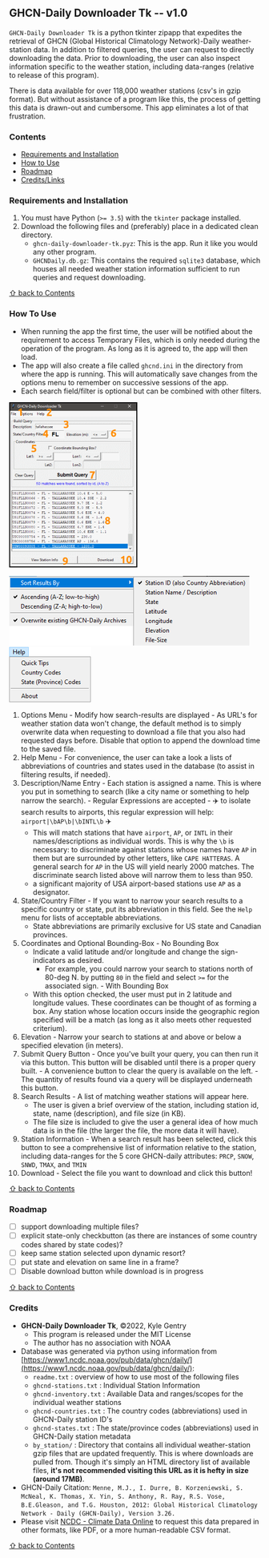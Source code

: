 ## GHCN-Daily Downloader Tk -- v1.0

`GHCN-Daily Downloader Tk` is a python tkinter zipapp that expedites the retrieval of GHCN (Global Historical Climatology Network)-Daily weather-station data. In addition to filtered queries, the user can request to directly downloading the data. Prior to downloading, the user can also inspect information specific to the weather station, including data-ranges (relative to release of this program).

There is data available for over 118,000 weather stations (csv's in gzip format). But without assistance of a program like this, the process of getting this data is drawn-out and cumbersome. This app eliminates a lot of that frustration.

### Contents

* [Requirements and Installation](#requirements-and-installation)
* [How to Use](#how-to-use)
* [Roadmap](#roadmap)
* [Credits/Links](#credits)

### Requirements and Installation

1. You must have Python (`>= 3.5`) with the `tkinter` package installed.
2. Download the following files and (preferably) place in a dedicated clean directory.
    - `ghcn-daily-downloader-tk.pyz`: This is the app. Run it like you would any other program.
	- `GHCNDaily.db.gz`: This contains the required `sqlite3` database, which houses all needed weather station information sufficient to run queries and request downloading.

[&#8679; back to Contents](#contents)

### How To Use

- When running the app the first time, the user will be notified about the requirement to access Temporary Files, which is only needed during the operation of the program. As long as it is agreed to, the app will then load.
- The app will also create a file called `ghcnd.ini` in the directory from where the app is running. This will automatically save changes from the options menu to remember on successive sessions of the app.
- Each search field/filter is optional but can be combined with other filters.

![Overview of the Program](_images/app.png)

![Options Menu](_images/options-menu.png)
![Help Menu](_images/help-menu.png)

  1. Options Menu
    - Modify how search-results are displayed
    - As URL's for weather station data won't change, the default method is to simply overwrite data when requesting to download a file that you also had requested days before. Disable that option to append the download time to the saved file.
  2. Help Menu
    - For convenience, the user can take a look a lists of abbreviations of countries and states used in the database (to assist in filtering results, if needed).
  3. Description/Name Entry
    - Each station is assigned a name. This is where you put in something to search (like a city name or something to help narrow the search).
	- Regular Expressions are accepted
	- :airplane: to isolate search results to airports, this regular expression will help: `airport|\bAP\b|\bINTL\b` :airplane:
	    - This will match stations that have `airport`, `AP`, or `INTL` in their names/descriptions as individual words. This is why the `\b` is necessary: to discriminate against stations whose names have `AP` in them but are surrounded by other letters, like `CAPE HATTERAS`. A general search for `AP` in the US will yield nearly 2000 matches. The discriminate search listed above will narrow them to less than 950.
	    - a significant majority of USA airport-based stations use `AP` as a designator.
  4. State/Country Filter
    - If you want to narrow your search results to a specific country or state, put its abbreviation in this field. See the `Help` menu for lists of acceptable abbreviations.
	    - State abbreviations are primarily exclusive for US state and Canadian provinces.
  5. Coordinates and Optional Bounding-Box
    - No Bounding Box
	    - Indicate a valid latitude and/or longitude and change the sign-indicators as desired.
	      - For example, you could narrow your search to stations north of 80-deg N. by putting `80` in the field and select `>=` for the associated sign.
	- With Bounding Box
	    - With this option checked, the user must put in 2 latitude and longitude values. These coordinates can be thought of as forming a box. Any station whose location occurs inside the geographic region specified will be a match (as long as it also meets other requested criterium).
  6. Elevation
    - Narrow your search to stations at and above or below a specified elevation (in meters).
  7. Submit Query Button
    - Once you've built your query, you can then run it via this button. This button will be disabled until there is a proper query built.
	- A convenience button to clear the query is available on the left.
	- The quantity of results found via a query will be displayed underneath this button.
  8. Search Results
    - A list of matching weather stations will appear here.
	    - The user is given a brief overview of the station, including station id, state, name (description), and file size (in KB).
		- The file size is included to give the user a general idea of how much data is in the file (the larger the file, the more data it will have).
  9. Station Information
    - When a search result has been selected, click this button to see a comprehensive list of information relative to the station, including data-ranges for the 5 core GHCN-daily attributes: `PRCP`, `SNOW`, `SNWD`, `TMAX`, and `TMIN`
  10. Download
    - Select the file you want to download and click this button!

[&#8679; back to Contents](#contents)

### Roadmap
- [ ] support downloading multiple files?
- [ ] explicit state-only checkbutton (as there are instances of some country codes shared by state codes)?
- [ ] keep same station selected upon dynamic resort?
- [ ] put state and elevation on same line in a frame?
- [ ] Disable download button while download is in progress

[&#8679; back to Contents](#contents)

### Credits

- **GHCN-Daily Downloader Tk**, &copy;2022, Kyle Gentry
    - This program is released under the MIT License
    - The author has no association with NOAA
- Database was generated via python using information from [https://www1.ncdc.noaa.gov/pub/data/ghcn/daily/](https://www1.ncdc.noaa.gov/pub/data/ghcn/daily/):
    - `readme.txt` : overview of how to use most of the following files
    - `ghcnd-stations.txt` : Individual Station Information
    - `ghcnd-inventory.txt` : Available Data and ranges/scopes for the individual weather stations
    - `ghcnd-countries.txt` : The country codes (abbreviations) used in GHCN-Daily station ID's
    - `ghcnd-states.txt` : The state/province codes (abbreviations) used in GHCN-Daily station metadata
	- `by_station/` : Directory that contains all individual weather-station gzip files that are updated frequently. This is where downloads are pulled from. Though it's simply an HTML directory list of available files, **it's not recommended visiting this URL as it is hefty in size (around 17MB)**.
- GHCN-Daily Citation: `Menne, M.J., I. Durre, B. Korzeniewski, S. McNeal, K. Thomas, X. Yin, S. Anthony, R. Ray, R.S. Vose, B.E.Gleason, and T.G. Houston, 2012: Global Historical Climatology Network - Daily (GHCN-Daily), Version 3.26.`
- Please visit [NCDC - Climate Data Online](https://www.ncdc.noaa.gov/cdo-web/) to request this data prepared in other formats, like PDF, or a more human-readable CSV format.

[&#8679; back to Contents](#contents)
















